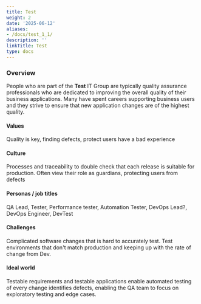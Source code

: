 ```yaml
---
title: Test
weight: 2
date: '2025-06-12'
aliases:
- /docs/test_1_1/
description: ''
linkTitle: Test
type: docs
---
```


### **Overview**

People who are part of the **Test** IT Group are typically quality assurance professionals who are dedicated to improving the overall quality of their business applications. Many have spent careers supporting business users and they strive to ensure that new application changes are of the highest quality.

#### **Values**

Quality is key, finding defects, protect users have a bad experience

#### **Culture**

Processes and traceability to double check that each release is suitable for production. Often view their role as guardians, protecting users from defects

#### **Personas / job titles**

QA Lead, Tester, Performance tester, Automation Tester, DevOps Lead?, DevOps Engineer, DevTest

#### **Challenges**

Complicated software changes that is hard to accurately test. Test environments that don't match production and keeping up with the rate of change from Dev.

#### **Ideal world**

Testable requirements and testable applications enable automated testing of every change identifies defects, enabling the QA team to focus on exploratory testing and edge cases.
